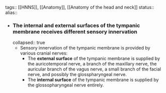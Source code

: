 tags:: [[HNNS]], [[Anatomy]], [[Anatomy of the head and neck]] 
status::
alias::

- ### The internal and external surfaces of the tympanic membrane receives different sensory innervation
  collapsed:: true
	- Sensory innervation of the tympanic membrane is provided by various cranial nerves:
		- The **external surface** of the tympanic membrane is supplied by the auricotemporal nerve, a branch of the maxillary nerve, the auricular branch of the vagus nerve, a small branch of the facial nerve, and possibly the glosspharyngeal nerve.
		- The **internal surface** of the tympanic membrane is supplied by the glossopharyngeal nerve entirely.